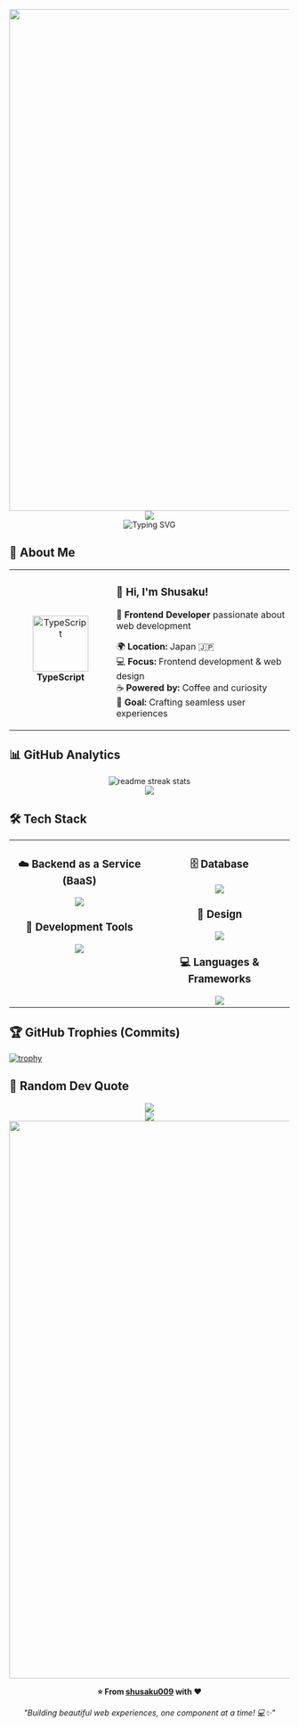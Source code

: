 <div align="center">
  <img src="https://user-images.githubusercontent.com/74038190/212284100-561aa473-3905-4a80-b561-0d28506553ee.gif" width="900">
</div>

<div align="center">
  <img src="https://capsule-render.vercel.app/api?type=waving&color=gradient&customColorList=0,2,2,5,30&height=150&section=header&animation=twinkling" />
</div>

<div align="center">
  <img src="https://readme-typing-svg.herokuapp.com?font=Fira+Code&size=32&duration=2800&pause=2000&color=A9FEF7&center=true&vCenter=true&width=600&lines=Hey+there!+I'm+Shusaku+%F0%9F%91%8B;Frontend+Developer+%F0%9F%9A%80;React+TypeScript+Enthusiast+%E2%9C%A8;Always+Learning+New+Things+%F0%9F%93%9A" alt="Typing SVG" />
</div>

## 🌟 **About Me**

<div align="center">

<table>
<tr>
<td width="200" align="center">
<img src="https://skillicons.dev/icons?i=ts" width="100" height="100" alt="TypeScript" />
<br><strong>TypeScript</strong>
</td>
<td width="400" align="left">

### 👋 **Hi, I'm Shusaku!**
🚀 **Frontend Developer** passionate about web development

🌍 **Location:** Japan 🇯🇵  
💻 **Focus:** Frontend development & web design  
☕ **Powered by:** Coffee and curiosity  
🎯 **Goal:** Crafting seamless user experiences

</td>
</tr>
</table>

</div>

## 📊 **GitHub Analytics**

<div align="center">
  <img src="https://github-readme-streak-stats.herokuapp.com/?user=shusaku009&theme=transparent&border_radius=10&starting_year=2025" alt="readme streak stats" />
<!--   <img align="left" height="170px" src="https://github-readme-stats.vercel.app/api?username=shusaku009&count_private=true&show_icons=true&theme=dracula" /> -->
</div>

<div align="center">
  <img src="https://github-readme-activity-graph.vercel.app/graph?username=shusaku009&custom_title=shusaku009's%20GitHub%20Activity%20Graph&bg_color=0d1117&color=58a6ff&line=58a6ff&point=58a6ff&area=true&hide_border=true" />
</div>

## 🛠️ **Tech Stack**

<table align="center">
<tr>
<td width="50%" align="center" valign="top">

### ☁️  **Backend as a Service (BaaS)**
<img src="https://skillicons.dev/icons?i=firebase" />

### 🔧  **Development Tools**
<img src="https://skillicons.dev/icons?i=vscode,vim,git,github" />

</td>
<td width="50%" align="center" valign="top">

### 🗄️  **Database**
<img src="https://skillicons.dev/icons?i=postgresql,sqlite,mysql" />

### 🎨  **Design**
<img src="https://skillicons.dev/icons?i=figma,xd" />

### 💻  **Languages & Frameworks**
<img src="https://skillicons.dev/icons?i=go,js,ts,html,css" />

</td>
</tr>
</table>

## 🏆 **GitHub Trophies (Commits)**
[![trophy](https://github-profile-trophy.vercel.app/?username=shusaku009&rank=-C,-B&theme=dracula)](https://github.com/shusaku009/github-profile-trophy)

## 💭 **Random Dev Quote**
<div align="center">
  <img src="https://quotes-github-readme.vercel.app/api?type=horizontal&theme=transparent" />
</div>

<div align="center">
  <img src="https://capsule-render.vercel.app/api?type=waving&color=gradient&customColorList=0,2,2,5,30&height=120&section=footer&animation=twinkling" />
</div>

<div align="center">
  <img src="https://user-images.githubusercontent.com/74038190/212284115-f47cd8ff-2ffb-4b04-b5bf-4d1c14c0247f.gif" width="1000">
  
  **⭐ From [shusaku009](https://github.com/shusaku009) with ❤️**
  
  *"Building beautiful web experiences, one component at a time! 💻✨"*
</div>
<!--
## My Profile🌱


## Github Trophy🏆
[![trophy](https://github-profile-trophy.vercel.app/?username=shusaku009&rank=-C,-B&theme=dracula)](https://github.com/shusaku009/github-profile-trophy)

## GitHub Status💪
![](https://github-profile-summary-cards.vercel.app/api/cards/profile-details?username=shusaku009&theme=dracula)

<p>
  <a href="https://github.com/miwashutaro0611">
  <img align="left" height="170px" src="https://github-readme-stats.vercel.app/api?username=shusaku009&count_private=true&show_icons=true&theme=dracula" />
  </a>
  <a href="https://github.com/miwashutaro0611">
    <img align="left" height="170px" src="https://github-readme-stats.vercel.app/api/top-langs/?username=shusaku009&layout=compact&theme=dracula" />
  </a>
</p>


<!--
**shusaku009/shusaku009** is a ✨ _special_ ✨ repository because its `README.md` (this file) appears on your GitHub profile.

Here are some ideas to get you started:

<p align="left">
  <a href="https://github.com/shusaku009/shusaku009/">
    <img src="https://komarev.com/ghpvc/?username=shusaku009" alt="shusaku009" />
  </a>
  <a href="http://twitter.com/shusaku009">
    <img height="20" src="https://img.shields.io/twitter/follow/shusaku009?label=Twitter&logo=twitter&style=flat" />
  </a>
  <a href="https://github.com/shusaku009">
    <img height="20" src="https://img.shields.io/github/followers/shusaku009?label=follow&logo=github&style=flat" />
  </a>
  <a href="https://www.reddit.com/user/shusaku009">
    <img height="20" src="https://img.shields.io/reddit/user-karma/combined/shusaku009?label=Reddit&logo=reddit&style=flat" />
  </a>
  <a href="https://stackoverflow.com/users/5720201/shusaku009">
    <img height="20" src="https://img.shields.io/stackexchange/stackoverflow/r/5720201?label=StackOverflow&logo=stack-overflow&style=flat" />
  </a>
  <a href="http://qiita.com/shusaku009">
    <img height="20" src="https://qiita-badge.apiapi.app/s/shusaku009/posts.svg" />
  </a>
  <//qiita.com/shusaku009">
    <img height="20" src="https://qiita-badge.apiapi.app/s/shusaku009/contributions.svg" />
  </a>
</p>

- 🔭 I’m currently working on ...
- 🌱 I’m currently learning ...
- 👯 I’m looking to collaborate on ...
- 🤔 I’m looking for help with ...
- 💬 Ask me about ...
- 📫 How to reach me: ...
- 😄 Pronouns: ...
- ⚡ Fun fact: ...
-->
